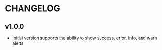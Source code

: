 # CHANGELOG

## v1.0.0

* Initial version supports the ability to show success, error, info, and warn alerts

